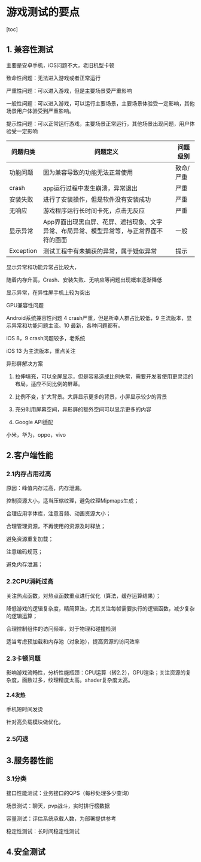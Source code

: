 # 游戏测试的要点

[toc]

## 1. 兼容性测试

主要是安卓手机，iOS问题不大，老旧机型卡顿

致命性问题：无法进入游戏或者正常运行

严重性问题：可以进入游戏，但是主要场景受严重影响

一般性问题：可以进入游戏，可以运行主要场景，主要场景体验受一定影响，其他场景用户体验受到严重影响。

提示性问题：可以正常运行游戏，主要场景正常运行，其他场景出现问题，用户体验受一定影响

| 问题归类  | 问题定义                                                     | 问题级别  |
| --------- | ------------------------------------------------------------ | --------- |
| 功能问题  | 因为兼容导致的功能无法正常使用                               | 致命/严重 |
| crash     | app运行过程中发生崩溃，异常退出                              | 严重      |
| 安装失败  | 进行了安装操作，但是软件没有安装成功                         | 严重      |
| 无响应    | 游戏程序运行长时间卡死，点击无反应                           | 严重      |
| 显示异常  | App界面出现黑白屏、花屏、遮挡现象、文字 异常、布局异常、模型异常等，与正常界面不 符的画面 | 一般      |
| Exception | 测试工程中有未捕获的异常，属于疑似异常                       | 提示      |

显示异常和功能异常占比较大，

随着内存升高，Crash、安装失败、无响应等问题出现概率逐渐降低

显示异常，在异性屏手机上较为突出

GPU兼容性问题

Android系统兼容性问题 4 crash严重，但是所幸人群占比较低，9 主流版本，显示异常和功能问题主流。10 最新，各种问题都有。

iOS 8，9 crash问题较多，老系统

iOS 13 为主流版本，重点关注



异形屏解决方案

1. 拉伸填充，可以全屏显示，但是容易造成比例失常，需要开发者使用更灵活的布局，适应不同比例的屏幕。

2. 比例不变，扩大背景。大屏显示更多的背景，小屏显示较少的背景
3. 充分利用屏幕空间，异形屏的额外空间可以显示更多的内容
4. Google API适配

小米，华为，oppo，vivo

## 2.客户端性能

### 2.1内存占用过高 

原因：峰值内存过高，内存泄漏。

控制资源大小，适当压缩纹理，避免纹理Mipmaps生成；

合理应用字体库，注意音频、动画资源大小；

合理管理资源，不再使用的资源及时释放；

避免资源重复加载；

注意编码规范；

避免内存泄漏；

### 2.2CPU消耗过高

关注热点函数，对热点函数重点进行优化（算法，缓存运算结果）；

降低游戏的逻辑复杂度，精简算法，尤其关注每帧需要执行的逻辑函数，减少复杂的逻辑运算；

合理控制组件的访问频率，对于物理和碰撞检测

适当考虑预加载和内存池（对象池），提高资源的访问效率

### 2.3卡顿问题

影响游戏流畅性，分析性能瓶颈：CPU运算（转2.2），GPU渲染；关注资源的复杂度，面数过多，纹理精度太高。shader复杂度太高。

#### 2.4发热

手机短时间发烫

针对高负载模块做优化，

### 2.5闪退



## 3.服务器性能

### 3.1分类

接口性能测试：业务接口的QPS（每秒处理多少查询）

场景测试：聊天，pvp战斗，实时排行榜数据

容量测试：评估系统承载人数，为部署提供参考

稳定性测试：长时间稳定性测试

## 4.安全测试

